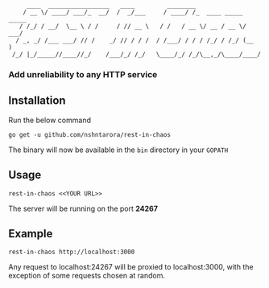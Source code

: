 ```
     ____  _________________   ____         ________
    / __ \/ ____/ ___/_  __/  /  _/___     / ____/ /_  ____ _____  _____
   / /_/ / __/  \__ \ / /     / // __ \   / /   / __ \/ __ / __ \/ ___/
  / _, _/ /___ ___/ // /    _/ // / / /  / /___/ / / / /_/ / /_/ (__  )
 /_/ |_/_____//____//_/    /___/_/ /_/   \____/_/ /_/\__,_/\____/____/

```

### Add unreliability to any HTTP service

## Installation

Run the below command

```
go get -u github.com/nshntarora/rest-in-chaos
```

The binary will now be available in the `bin` directory in your `GOPATH`

## Usage

```
rest-in-chaos <<YOUR URL>>
```

The server will be running on the port **24267**

## Example

```
rest-in-chaos http://localhost:3000
```

Any request to localhost:24267 will be proxied to localhost:3000, with the exception of some requests chosen at random.
